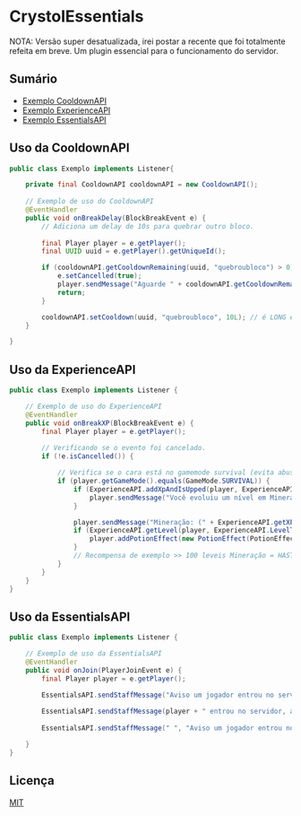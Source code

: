 # CrystolEssentials
NOTA: Versão super desatualizada, irei postar a recente que foi totalmente refeita em breve.
Um plugin essencial para o funcionamento do servidor.

## Sumário
* [Exemplo CooldownAPI](#uso-da-cooldownapi)
* [Exemplo ExperienceAPI](#uso-da-experienceapi)
* [Exemplo EssentialsAPI](#uso-da-essentialsapi)

## Uso da CooldownAPI
```java
public class Exemplo implements Listener{

    private final CooldownAPI cooldownAPI = new CooldownAPI();
    
    // Exemplo de uso do CooldownAPI
    @EventHandler
    public void onBreakDelay(BlockBreakEvent e) {
        // Adiciona um delay de 10s para quebrar outro bloco.
        
        final Player player = e.getPlayer();
        final UUID uuid = e.getPlayer().getUniqueId();

        if (cooldownAPI.getCooldownRemaining(uuid, "quebroubloco") > 0){
            e.setCancelled(true); 
            player.sendMessage("Aguarde " + cooldownAPI.getCooldownRemainingVerb(uuid, "quebroubloco") + " para quebrar um bloco novamente.");
            return;
        }

        cooldownAPI.setCooldown(uuid, "quebroubloco", 10L); // é LONG e não INT
    }

}
```

## Uso da ExperienceAPI
```java
public class Exemplo implements Listener {

    // Exemplo de uso do ExperienceAPI
    @EventHandler
    public void onBreakXP(BlockBreakEvent e) {
        final Player player = e.getPlayer();
        
        // Verificando se o evento foi cancelado.
        if (!e.isCancelled()) {

            // Verifica se o cara está no gamemode survival (evita abusos)
            if (player.getGameMode().equals(GameMode.SURVIVAL)) {
                if (ExperienceAPI.addXpAndIsUpped(player, ExperienceAPI.LevelTypes.MINERAÇÃO, 1L)) {
                    player.sendMessage("Você evoluiu um nível em Mineração. [total: " + ExperienceAPI.getLevel(player, ExperienceAPI.LevelTypes.MINERAÇÃO) + "]");
                }

                player.sendMessage("Mineração: (" + ExperienceAPI.getXP(player, ExperienceAPI.LevelTypes.MINERAÇÃO) + "/" + ExperienceAPI.getTotalXpRemaining(player, ExperienceAPI.LevelTypes.MINERAÇÃO) + ") <e><l>+1 XP");
                if (ExperienceAPI.getLevel(player, ExperienceAPI.LevelTypes.MINERAÇÃO) > 100L) {
                    player.addPotionEffect(new PotionEffect(PotionEffectType.FAST_DIGGING, 10, 1));
                }
                // Recompensa de exemplo >> 100 leveis Mineração = HASTE.
            }
        }
    }
}
```

## Uso da EssentialsAPI
```java
public class Exemplo implements Listener {

    // Exemplo de uso da EssentialsAPI
    @EventHandler
    public void onJoin(PlayerJoinEvent e) {
        final Player player = e.getPlayer();

        EssentialsAPI.sendStaffMessage("Aviso um jogador entrou no servidor.");
        
        EssentialsAPI.sendStaffMessage(player + " entrou no servidor, atenção adminitração!!!!");
        
        EssentialsAPI.sendStaffMessage(" ", "Aviso um jogador entrou no servidor.", " ");

    }
}
```

## Licença
[MIT](https://choosealicense.com/licenses/mit/)
